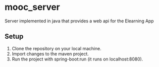 # mooc_server
Server implemented in java that provides a web api for the Elearning App

## Setup
1. Clone the repository on your local machine.
2. Import changes to the maven project.
3. Run the project with spring-boot:run (it runs on localhost:8080).

